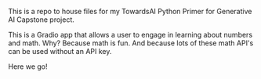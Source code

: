 This is a repo to house files for my TowardsAI Python Primer for Generative AI Capstone project.

This is a Gradio app that allows a user to engage in learning about numbers and math. Why? Because math is fun. And because lots of these math API's can be used without an API key.

Here we go!
